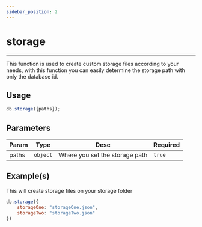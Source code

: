 ```yaml
--- 
sidebar_position: 2
--- 
```


# storage
---
This function is used to create custom storage files according to your needs, with this function you can easily determine the storage path with only the database id.

## Usage
```js
db.storage({paths});
```

## Parameters
| Param | Type | Desc | Required |
|---|---|---|---|
| paths | `object` | Where you set the storage path | `true` |

## Example(s)
This will create storage files on your storage folder
```js title="index.js"
db.storage({
	storageOne: "storageOne.json",
	storageTwo: "storageTwo.json"
})
```